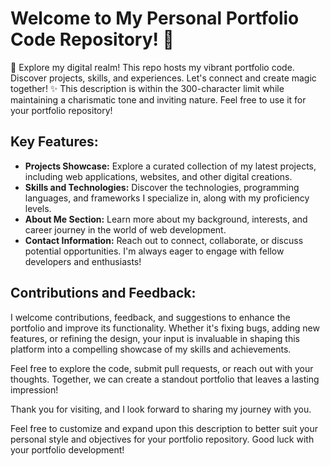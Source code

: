 # Welcome to My Personal Portfolio Code Repository! 🚀
🚀 Explore my digital realm! This repo hosts my vibrant portfolio code. Discover projects, skills, and experiences. Let's connect and create magic together! ✨  This description is within the 300-character limit while maintaining a charismatic tone and inviting nature. Feel free to use it for your portfolio repository!

## Key Features:

- **Projects Showcase:** Explore a curated collection of my latest projects, including web applications, websites, and other digital creations.
- **Skills and Technologies:** Discover the technologies, programming languages, and frameworks I specialize in, along with my proficiency levels.
- **About Me Section:** Learn more about my background, interests, and career journey in the world of web development.
- **Contact Information:** Reach out to connect, collaborate, or discuss potential opportunities. I'm always eager to engage with fellow developers and enthusiasts!

## Contributions and Feedback:

I welcome contributions, feedback, and suggestions to enhance the portfolio and improve its functionality. Whether it's fixing bugs, adding new features, or refining the design, your input is invaluable in shaping this platform into a compelling showcase of my skills and achievements.

Feel free to explore the code, submit pull requests, or reach out with your thoughts. Together, we can create a standout portfolio that leaves a lasting impression!

Thank you for visiting, and I look forward to sharing my journey with you.

Feel free to customize and expand upon this description to better suit your personal style and objectives for your portfolio repository. Good luck with your portfolio development!
